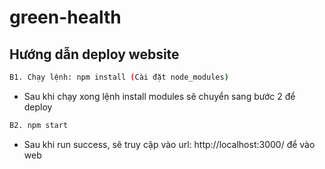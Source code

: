 # green-health

## Hướng dẫn deploy website

```bash
B1. Chạy lệnh: npm install (Cài đặt node_modules)
```

- Sau khi chạy xong lệnh install modules sẽ chuyển sang bước 2 để deploy

```bash
B2. npm start
```

- Sau khi run success, sẽ truy cập vào url: http://localhost:3000/ để vào web
